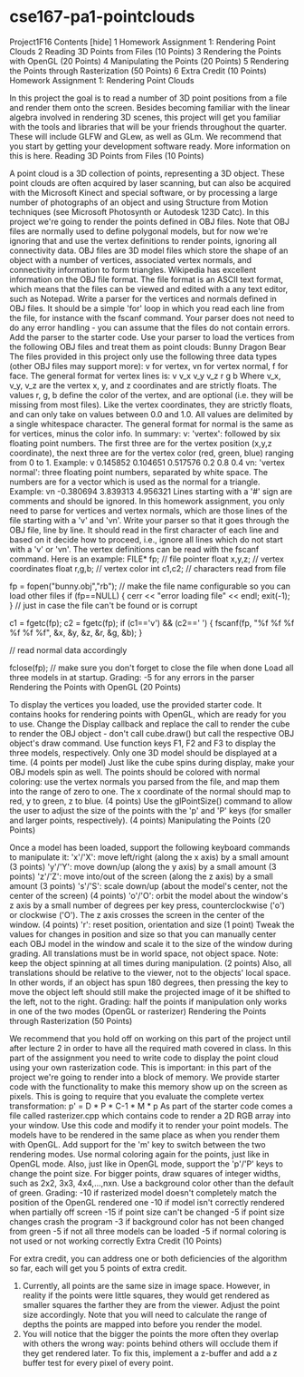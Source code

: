 # cse167-pa1-pointclouds

Project1F16
Contents [hide] 
1 Homework Assignment 1: Rendering Point Clouds
2 Reading 3D Points from Files (10 Points)
3 Rendering the Points with OpenGL (20 Points)
4 Manipulating the Points (20 Points)
5 Rendering the Points through Rasterization (50 Points)
6 Extra Credit (10 Points)
Homework Assignment 1: Rendering Point Clouds

In this project the goal is to read a number of 3D point positions from a file and render them onto the screen.
Besides becoming familiar with the linear algebra involved in rendering 3D scenes, this project will get you familiar with the tools and libraries that will be your friends throughout the quarter. These will include GLFW and GLew, as well as GLm.
We recommend that you start by getting your development software ready. More information on this is here.
Reading 3D Points from Files (10 Points)

A point cloud is a 3D collection of points, representing a 3D object. These point clouds are often acquired by laser scanning, but can also be acquired with the Microsoft Kinect and special software, or by processing a large number of photographs of an object and using Structure from Motion techniques (see Microsoft Photosynth or Autodesk 123D Catc).
In this project we're going to render the points defined in OBJ files. Note that OBJ files are normally used to define polygonal models, but for now we're ignoring that and use the vertex definitions to render points, ignoring all connectivity data. OBJ files are 3D model files which store the shape of an object with a number of vertices, associated vertex normals, and connectivity information to form triangles. Wikipedia has excellent information on the OBJ file format. The file format is an ASCII text format, which means that the files can be viewed and edited with a any text editor, such as Notepad.
Write a parser for the vertices and normals defined in OBJ files. It should be a simple 'for' loop in which you read each line from the file, for instance with the fscanf command. Your parser does not need to do any error handling - you can assume that the files do not contain errors. Add the parser to the starter code.
Use your parser to load the vertices from the following OBJ files and treat them as point clouds:
Bunny
Dragon
Bear
The files provided in this project only use the following three data types (other OBJ files may support more): v for vertex, vn for vertex normal, f for face.
The general format for vertex lines is:
v v_x v_y v_z r g b
Where v_x, v_y, v_z are the vertex x, y, and z coordinates and are strictly floats.
The values r, g, b define the color of the vertex, and are optional (i.e. they will be missing from most files). Like the vertex coordinates, they are strictly floats, and can only take on values between 0.0 and 1.0.
All values are delimited by a single whitespace character.
The general format for normal is the same as for vertices, minus the color info.
In summary:
v: 'vertex': followed by six floating point numbers. The first three are for the vertex position (x,y,z coordinate), the next three are for the vertex color (red, green, blue) ranging from 0 to 1. Example: 
v 0.145852 0.104651 0.517576 0.2 0.8 0.4
vn: 'vertex normal': three floating point numbers, separated by white space. The numbers are for a vector which is used as the normal for a triangle. Example: 
vn -0.380694 3.839313 4.956321
Lines starting with a '#' sign are comments and should be ignored.
In this homework assignment, you only need to parse for vertices and vertex normals, which are those lines of the file starting with a 'v' and 'vn'.
Write your parser so that it goes through the OBJ file, line by line. It should read in the first character of each line and based on it decide how to proceed, i.e., ignore all lines which do not start with a 'v' or 'vn'. The vertex definitions can be read with the fscanf command. Here is an example:
FILE* fp;     // file pointer
float x,y,z;  // vertex coordinates
float r,g,b;  // vertex color
int c1,c2;    // characters read from file

fp = fopen("bunny.obj","rb");  // make the file name configurable so you can load other files
if (fp==NULL) { cerr << "error loading file" << endl; exit(-1); }  // just in case the file can't be found or is corrupt

c1 = fgetc(fp);
c2 = fgetc(fp);
if (c1=='v') && (c2==' ')
{
  fscanf(fp, "%f %f %f %f %f %f", &x, &y, &z, &r, &g, &b);
}

// read normal data accordingly

fclose(fp);   // make sure you don't forget to close the file when done
Load all three models in at startup.
Grading:
-5 for any errors in the parser
Rendering the Points with OpenGL (20 Points)

To display the vertices you loaded, use the provided starter code. It contains hooks for rendering points with OpenGL, which are ready for you to use. Change the Display callback and replace the call to render the cube to render the OBJ object - don't call cube.draw() but call the respective OBJ object's draw command.
Use function keys F1, F2 and F3 to display the three models, respectively. Only one 3D model should be displayed at a time. (4 points per model)
Just like the cube spins during display, make your OBJ models spin as well.
The points should be colored with normal coloring: use the vertex normals you parsed from the file, and map them into the range of zero to one. The x coordinate of the normal should map to red, y to green, z to blue. (4 points)
Use the glPointSize() command to allow the user to adjust the size of the points with the 'p' and 'P' keys (for smaller and larger points, respectively). (4 points)
Manipulating the Points (20 Points)

Once a model has been loaded, support the following keyboard commands to manipulate it:
'x'/'X': move left/right (along the x axis) by a small amount (3 points)
'y'/'Y': move down/up (along the y axis) by a small amount (3 points)
'z'/'Z': move into/out of the screen (along the z axis) by a small amount (3 points)
's'/'S': scale down/up (about the model's center, not the center of the screen) (4 points)
'o'/'O': orbit the model about the window's z axis by a small number of degrees per key press, counterclockwise ('o') or clockwise ('O'). The z axis crosses the screen in the center of the window. (4 points)
'r': reset position, orientation and size (1 point)
Tweak the values for changes in position and size so that you can manually center each OBJ model in the window and scale it to the size of the window during grading. All translations must be in world space, not object space.
Note: keep the object spinning at all times during manipulation. (2 points) Also, all translations should be relative to the viewer, not to the objects' local space. In other words, if an object has spun 180 degrees, then pressing the key to move the object left should still make the projected image of it be shifted to the left, not to the right.
Grading:
half the points if manipulation only works in one of the two modes (OpenGL or rasterizer)
Rendering the Points through Rasterization (50 Points)

We recommend that you hold off on working on this part of the project until after lecture 2 in order to have all the required math covered in class.
In this part of the assignment you need to write code to display the point cloud using your own rasterization code. This is important: in this part of the project we're going to render into a block of memory. We provide starter code with the functionality to make this memory show up on the screen as pixels.
This is going to require that you evaluate the complete vertex transformation: p' = D * P * C-1 * M * p
As part of the starter code comes a file called rasterizer.cpp which contains code to render a 2D RGB array into your window. Use this code and modify it to render your point models. The models have to be rendered in the same place as when you render them with OpenGL. Add support for the 'm' key to switch between the two rendering modes.
Use normal coloring again for the points, just like in OpenGL mode. Also, just like in OpenGL mode, support the 'p'/'P' keys to change the point size. For bigger points, draw squares of integer widths, such as 2x2, 3x3, 4x4,...,nxn.
Use a background color other than the default of green.
Grading:
-10 if rasterized model doesn't completely match the position of the OpenGL rendered one
-10 if model isn't correctly rendered when partially off screen
-15 if point size can't be changed
-5 if point size changes crash the program
-3 if background color has not been changed from green
-5 if not all three models can be loaded
-5 if normal coloring is not used or not working correctly
Extra Credit (10 Points)

For extra credit, you can address one or both deficiencies of the algorithm so far, each will get you 5 points of extra credit.
1) Currently, all points are the same size in image space. However, in reality if the points were little squares, they would get rendered as smaller squares the farther they are from the viewer. Adjust the point size accordingly. Note that you will need to calculate the range of depths the points are mapped into before you render the model.
2) You will notice that the bigger the points the more often they overlap with others the wrong way: points behind others will occlude them if they get rendered later. To fix this, implement a z-buffer and add a z buffer test for every pixel of every point.
